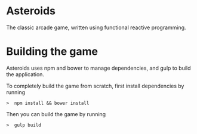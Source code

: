 Asteroids
=========

The classic arcade game, written using functional reactive programming.


Building the game
=================

Asteroids uses npm and bower to manage dependencies, and gulp to build the application.

To completely build the game from scratch, first install dependencies by running
```shell
>  npm install && bower install
```

Then you can build the game by running
```
>  gulp build
```
